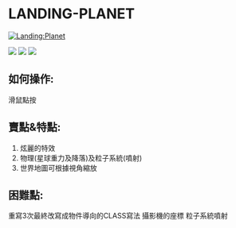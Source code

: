 # LANDING-PLANET
[![Landing:Planet](http://img.youtube.com/vi/sISmhfmjx60/0.jpg)](https://youtu.be/sISmhfmjx60)

![](Screen1.png)
![](Screen2.png)
![](Screen3.png)

## 如何操作:
滑鼠點按

## 賣點&特點:
1. 炫麗的特效
2. 物理(星球重力及降落)及粒子系統(噴射)
3. 世界地圖可根據視角縮放

## 困難點:
重寫3次最終改寫成物件導向的CLASS寫法
攝影機的座標
粒子系統噴射
